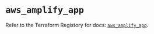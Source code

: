 # `aws_amplify_app`

Refer to the Terraform Registory for docs: [`aws_amplify_app`](https://registry.terraform.io/providers/hashicorp/aws/5.30.0/docs/resources/amplify_app).
